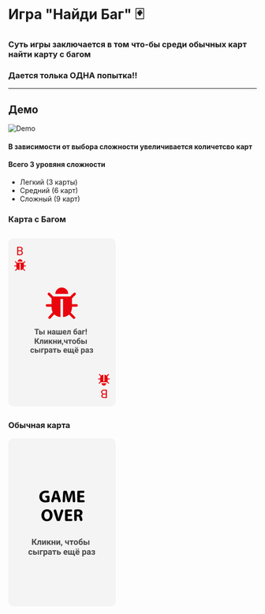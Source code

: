 # Игра "Найди Баг" 🃏 

### Суть игры заключается в том что-бы среди обычных карт найти карту с багом
### Дается толька ОДНА попытка!!

------------
## Демо 
![Demo](https://media.giphy.com/media/dOtVE7Fs3ydvi9q0VR/giphy.gif)

####  В зависимости от выбора сложности увеличивается количетсво карт
 
####  Всего 3 уровяня сложности
- Легкий (3 карты)
- Средний (6 карт)
- Сложный (9 карт)

### Карта с Багом
![Иллюстрация к проекту](https://github.com/DianaZaharova/FindBug/raw/main/docs/img/bagCard.png)
------------
### Обычная карта
![Иллюстрация к проекту](https://github.com/DianaZaharova/FindBug/raw/main/docs/img/GameOver.png)
